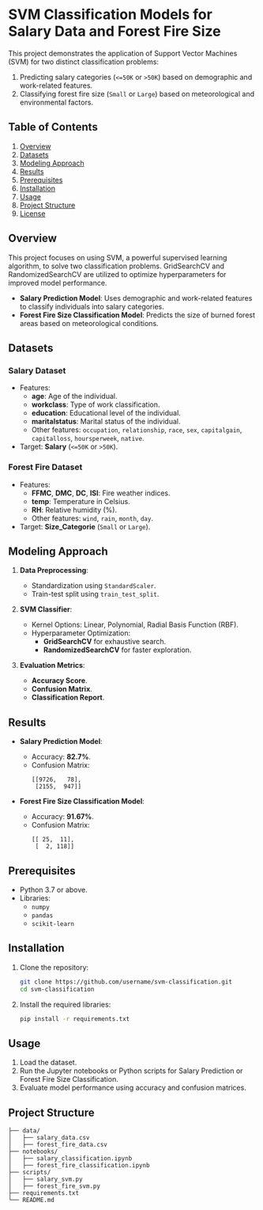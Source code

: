 # **SVM Classification Models for Salary Data and Forest Fire Size**  

This project demonstrates the application of Support Vector Machines (SVM) for two distinct classification problems:  

1. Predicting salary categories (`<=50K` or `>50K`) based on demographic and work-related features.  
2. Classifying forest fire size (`Small` or `Large`) based on meteorological and environmental factors.  

## **Table of Contents**  
1. [Overview](#overview)  
2. [Datasets](#datasets)  
3. [Modeling Approach](#modeling-approach)  
4. [Results](#results)  
5. [Prerequisites](#prerequisites)  
6. [Installation](#installation)  
7. [Usage](#usage)  
8. [Project Structure](#project-structure)  
9. [License](#license)  

## **Overview**  
This project focuses on using SVM, a powerful supervised learning algorithm, to solve two classification problems. GridSearchCV and RandomizedSearchCV are utilized to optimize hyperparameters for improved model performance.  

- **Salary Prediction Model**: Uses demographic and work-related features to classify individuals into salary categories.  
- **Forest Fire Size Classification Model**: Predicts the size of burned forest areas based on meteorological conditions.  

## **Datasets**  
### Salary Dataset  
- Features:  
  - **age**: Age of the individual.  
  - **workclass**: Type of work classification.  
  - **education**: Educational level of the individual.  
  - **maritalstatus**: Marital status of the individual.  
  - Other features: `occupation`, `relationship`, `race`, `sex`, `capitalgain`, `capitalloss`, `hoursperweek`, `native`.  
- Target: **Salary** (`<=50K` or `>50K`).  

### Forest Fire Dataset  
- Features:  
  - **FFMC**, **DMC**, **DC**, **ISI**: Fire weather indices.  
  - **temp**: Temperature in Celsius.  
  - **RH**: Relative humidity (%).  
  - Other features: `wind`, `rain`, `month`, `day`.  
- Target: **Size_Categorie** (`Small` or `Large`).  

## **Modeling Approach**  
1. **Data Preprocessing**:  
   - Standardization using `StandardScaler`.  
   - Train-test split using `train_test_split`.  

2. **SVM Classifier**:  
   - Kernel Options: Linear, Polynomial, Radial Basis Function (RBF).  
   - Hyperparameter Optimization:  
     - **GridSearchCV** for exhaustive search.  
     - **RandomizedSearchCV** for faster exploration.  

3. **Evaluation Metrics**:  
   - **Accuracy Score**.  
   - **Confusion Matrix**.  
   - **Classification Report**.  

## **Results**  
- **Salary Prediction Model**:  
  - Accuracy: **82.7%**.  
  - Confusion Matrix:  
    ```
    [[9726,   78],
     [2155,  947]]
    ```  

- **Forest Fire Size Classification Model**:  
  - Accuracy: **91.67%**.  
  - Confusion Matrix:  
    ```
    [[ 25,  11],
     [  2, 118]]
    ```  

## **Prerequisites**  
- Python 3.7 or above.  
- Libraries:  
  - `numpy`  
  - `pandas`  
  - `scikit-learn`  

## **Installation**  
1. Clone the repository:  
   ```bash  
   git clone https://github.com/username/svm-classification.git  
   cd svm-classification  
   ```  
2. Install the required libraries:  
   ```bash  
   pip install -r requirements.txt  
   ```  

## **Usage**  
1. Load the dataset.  
2. Run the Jupyter notebooks or Python scripts for Salary Prediction or Forest Fire Size Classification.  
3. Evaluate model performance using accuracy and confusion matrices.  

## **Project Structure**  
```plaintext  
├── data/  
│   ├── salary_data.csv  
│   ├── forest_fire_data.csv  
├── notebooks/  
│   ├── salary_classification.ipynb  
│   ├── forest_fire_classification.ipynb  
├── scripts/  
│   ├── salary_svm.py  
│   ├── forest_fire_svm.py  
├── requirements.txt  
└── README.md  
```  
 
